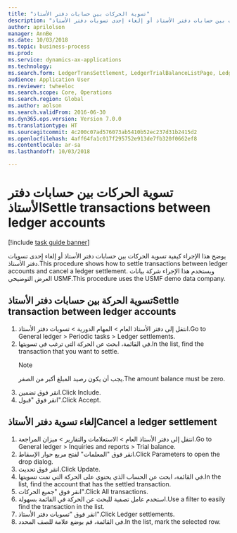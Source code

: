 ```yaml
--- 
title: "تسوية الحركات بين حسابات دفتر الأستاذ"
description: "يوضح هذا الإجراء كيفية تسوية الحركات بين حسابات دفتر الأستاذ أو إلغاء إحدى تسويات دفتر الأستاذ."
author: aprilolson
manager: AnnBe
ms.date: 10/03/2018
ms.topic: business-process
ms.prod: 
ms.service: dynamics-ax-applications
ms.technology: 
ms.search.form: LedgerTransSettlement, LedgerTrialBalanceListPage, LedgerTrialBalanceListPageBalanceParms, LedgerTransAccount, LedgerTransSettled
audience: Application User
ms.reviewer: twheeloc
ms.search.scope: Core, Operations
ms.search.region: Global
ms.author: aolson
ms.search.validFrom: 2016-06-30
ms.dyn365.ops.version: Version 7.0.0
ms.translationtype: HT
ms.sourcegitcommit: 4c200c07ad576073ab5410b52ec237d31b2415d2
ms.openlocfilehash: 4aff64fa1c017f295752e913de7fb320f0662ef8
ms.contentlocale: ar-sa
ms.lasthandoff: 10/03/2018

---
```

# <a name="settle-transactions-between-ledger-accounts"></a><span data-ttu-id="b3e17-103">تسوية الحركات بين حسابات دفتر الأستاذ</span><span class="sxs-lookup"><span data-stu-id="b3e17-103">Settle transactions between ledger accounts</span></span>

[!include [task guide banner](../../includes/task-guide-banner.md)]

<span data-ttu-id="b3e17-104">يوضح هذا الإجراء كيفية تسوية الحركات بين حسابات دفتر الأستاذ أو إلغاء إحدى تسويات دفتر الأستاذ.</span><span class="sxs-lookup"><span data-stu-id="b3e17-104">This procedure shows how to settle transactions between ledger accounts and cancel a ledger settlement.</span></span> <span data-ttu-id="b3e17-105">ويستخدم هذا الإجراء شركة بيانات العرض التوضيحي USMF.</span><span class="sxs-lookup"><span data-stu-id="b3e17-105">This procedure uses the USMF demo data company.</span></span>


## <a name="settle-transaction-between-ledger-accounts"></a><span data-ttu-id="b3e17-106">تسوية الحركة بين حسابات دفتر الأستاذ</span><span class="sxs-lookup"><span data-stu-id="b3e17-106">Settle transaction between ledger accounts</span></span>
1. <span data-ttu-id="b3e17-107">انتقل إلى دفتر الأستاذ العام > المهام الدورية > تسويات دفتر الأستاذ.</span><span class="sxs-lookup"><span data-stu-id="b3e17-107">Go to General ledger > Periodic tasks > Ledger settlements.</span></span>
2. <span data-ttu-id="b3e17-108">في القائمة، ابحث عن الحركة التي ترغب في تسويتها.</span><span class="sxs-lookup"><span data-stu-id="b3e17-108">In the list, find the transaction that you want to settle.</span></span>
   > [!NOTE]
   > <span data-ttu-id="b3e17-109">يجب أن يكون رصيد المبلغ أكبر من الصفر.</span><span class="sxs-lookup"><span data-stu-id="b3e17-109">The amount balance must be zero.</span></span>  
3. <span data-ttu-id="b3e17-110">انقر فوق تضمين.</span><span class="sxs-lookup"><span data-stu-id="b3e17-110">Click Include.</span></span>
4. <span data-ttu-id="b3e17-111">انقر فوق "قبول".</span><span class="sxs-lookup"><span data-stu-id="b3e17-111">Click Accept.</span></span>

## <a name="cancel-a-ledger-settlement"></a><span data-ttu-id="b3e17-112">إلغاء تسوية دفتر الأستاذ</span><span class="sxs-lookup"><span data-stu-id="b3e17-112">Cancel a ledger settlement</span></span>

1. <span data-ttu-id="b3e17-113">انتقل إلى دفتر الأستاذ العام > الاستعلامات والتقارير > ميزان المراجعة.</span><span class="sxs-lookup"><span data-stu-id="b3e17-113">Go to General ledger > Inquiries and reports > Trial balance.</span></span>
2. <span data-ttu-id="b3e17-114">انقر فوق "المعلمات" لفتح مربع حوار الإسقاط‬.</span><span class="sxs-lookup"><span data-stu-id="b3e17-114">Click Parameters to open the drop dialog.</span></span>
3. <span data-ttu-id="b3e17-115">انقر فوق تحديث.</span><span class="sxs-lookup"><span data-stu-id="b3e17-115">Click Update.</span></span>
4. <span data-ttu-id="b3e17-116">في القائمة، ابحث عن الحساب الذي يحتوي على الحركة التي تمت تسويتها.</span><span class="sxs-lookup"><span data-stu-id="b3e17-116">In the list, find the account that has the settled transaction.</span></span>
5. <span data-ttu-id="b3e17-117">انقر فوق "جميع الحركات".</span><span class="sxs-lookup"><span data-stu-id="b3e17-117">Click All transactions.</span></span>
6. <span data-ttu-id="b3e17-118">استخدم عامل تصفية للبحث عن الحركة في القائمة بسهولة.</span><span class="sxs-lookup"><span data-stu-id="b3e17-118">Use a filter to easily find the transaction in the list.</span></span>
7. <span data-ttu-id="b3e17-119">انقر فوق "تسويات دفتر الأستاذ".</span><span class="sxs-lookup"><span data-stu-id="b3e17-119">Click Ledger settlements.</span></span>
8. <span data-ttu-id="b3e17-120">في القائمة، قم بوضع علامة للصف المحدد.</span><span class="sxs-lookup"><span data-stu-id="b3e17-120">In the list, mark the selected row.</span></span>


